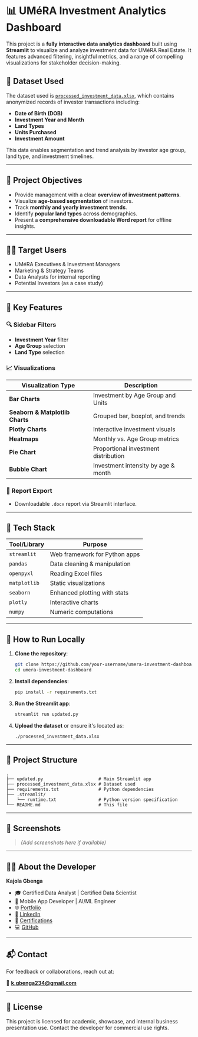 
# 📊 UMéRA Investment Analytics Dashboard

This project is a **fully interactive data analytics dashboard** built using **Streamlit** to visualize and analyze investment data for UMéRA Real Estate. It features advanced filtering, insightful metrics, and a range of compelling visualizations for stakeholder decision-making.

## 📁 Dataset Used

The dataset used is [`processed_investment_data.xlsx`](./processed_investment_data.xlsx), which contains anonymized records of investor transactions including:

- **Date of Birth (DOB)**
- **Investment Year and Month**
- **Land Types**
- **Units Purchased**
- **Investment Amount**

This data enables segmentation and trend analysis by investor age group, land type, and investment timelines.

---

## 🎯 Project Objectives

- Provide management with a clear **overview of investment patterns**.
- Visualize **age-based segmentation** of investors.
- Track **monthly and yearly investment trends**.
- Identify **popular land types** across demographics.
- Present a **comprehensive downloadable Word report** for offline insights.

---

## 🧑‍💼 Target Users

- UMéRA Executives & Investment Managers
- Marketing & Strategy Teams
- Data Analysts for internal reporting
- Potential Investors (as a case study)

---

## 📌 Key Features

### 🔍 Sidebar Filters
- **Investment Year** filter
- **Age Group** selection
- **Land Type** selection

### 📈 Visualizations
| Visualization Type                         | Description |
|-------------------------------------------|-------------|
| **Bar Charts**                             | Investment by Age Group and Units |
| **Seaborn & Matplotlib Charts**            | Grouped bar, boxplot, and trends |
| **Plotly Charts**                          | Interactive investment visuals |
| **Heatmaps**                               | Monthly vs. Age Group metrics |
| **Pie Chart**                              | Proportional investment distribution |
| **Bubble Chart**                           | Investment intensity by age & month |

### 📄 Report Export
- Downloadable `.docx` report via Streamlit interface.

---

## 🧠 Tech Stack

| Tool/Library    | Purpose                         |
|------------------|----------------------------------|
| `streamlit`      | Web framework for Python apps   |
| `pandas`         | Data cleaning & manipulation    |
| `openpyxl`       | Reading Excel files             |
| `matplotlib`     | Static visualizations           |
| `seaborn`        | Enhanced plotting with stats    |
| `plotly`         | Interactive charts              |
| `numpy`          | Numeric computations            |

---

## 🚀 How to Run Locally

1. **Clone the repository**:
   ```bash
   git clone https://github.com/your-username/umera-investment-dashboard.git
   cd umera-investment-dashboard
   ```

2. **Install dependencies**:
   ```bash
   pip install -r requirements.txt
   ```

3. **Run the Streamlit app**:
   ```bash
   streamlit run updated.py
   ```

4. **Upload the dataset** or ensure it's located as:
   ```
   ./processed_investment_data.xlsx
   ```

---

## 🧾 Project Structure

```
.
├── updated.py                     # Main Streamlit app
├── processed_investment_data.xlsx # Dataset used
├── requirements.txt               # Python dependencies
├── .streamlit/
│   └── runtime.txt                # Python version specification
└── README.md                      # This file
```

---

## 📸 Screenshots

> *(Add screenshots here if available)*

---

## 👨‍💻 About the Developer

**Kajola Gbenga**

- 🎓 Certified Data Analyst | Certified Data Scientist
- 📱 Mobile App Developer | AI/ML Engineer
- 🌐 [Portfolio](https://kajolagbenga.netlify.app/)
- 💼 [LinkedIn](https://www.linkedin.com/in/kajolagbenga)
- 🧾 [Certifications](https://www.datacamp.com/portfolio/kgbenga234)
- 💻 [GitHub](https://github.com/prodigy234)

---

## 📬 Contact

For feedback or collaborations, reach out at:

📧 **k.gbenga234@gmail.com**

---

## 📝 License

This project is licensed for academic, showcase, and internal business presentation use. Contact the developer for commercial use rights.
